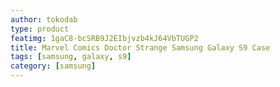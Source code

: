 ```yaml
---
author: tokodab
type: product
featimg: 1gaC8-bcSRB9J2EIbjvzb4kJ64VbTUGP2
title: Marvel Comics Doctor Strange Samsung Galaxy S9 Case
tags: [samsung, galaxy, s9]
category: [samsung]
---
```

